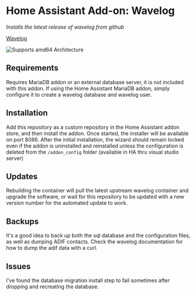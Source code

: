 # Home Assistant Add-on: Wavelog

_Installs the latest release of wavelog from github_

[Wavelog](https://github.com/wavelog)

![Supports amd64 Architecture][amd64-shield]

[amd64-shield]: https://img.shields.io/badge/amd64-yes-green.svg

## Requirements

Requires MariaDB addon or an external database server, it is not included with this addon.
If using the Home Assistant MariaDB addon, simply configure it to create a wavelog database
and wavelog user.

## Installation

Add this repository as a custom repository in the Home Assistant addon store, and then install the addon. Once started, the installer will be available on port 8086. After the initial installation, the wizard should remain locked even if the addon is uninstalled and reinstalled unless the configuration is deleted from the `/addon_config` folder (available in HA thru visual studio server)

## Updates

Rebuilding the container will pull the latest upstream wavelog container and upgrade the software, or wait for this repository to be updated with a new version number for the automated update to work.

## Backups

It's a good idea to back up both the sql database and the configuration files, as well as dumping ADIF contacts. Check the wavelog documentation for how to dump the adif data with a curl.

## Issues

I've found the database migration install step to fail sometimes after dropping and recreating the database.
